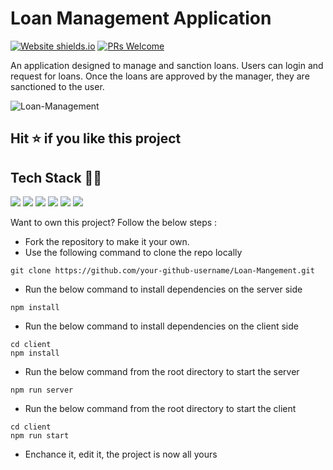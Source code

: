 # Loan Management Application

[![Website shields.io](https://img.shields.io/website-up-down-green-red/http/shields.io.svg)](https://srinivas-loan-management.herokuapp.com/)
[![PRs Welcome](https://img.shields.io/badge/PRs-welcome-brightgreen.svg)](http://makeapullrequest.com)

An application designed to manage and sanction loans. Users can login and request for loans. Once the loans are approved by the manager, they are sanctioned to the user.


![Loan-Management](https://socialify.git.ci/Coder-Srinivas/Loan-Management/image?description=1&forks=1&language=1&owner=1&stargazers=1&theme=Light)

## Hit ⭐ if you like this project

<h2 id='tech-stack'> Tech Stack 👨‍💻</h2>

<img src="https://img.shields.io/badge/HTML5-E34F26?style=for-the-badge&logo=html5&logoColor=white"> <img src="https://img.shields.io/badge/Sass-CC6699?style=for-the-badge&logo=sass&logoColor=white"> <img src="https://img.shields.io/badge/JavaScript-F7DF1E?style=for-the-badge&logo=javascript&logoColor=black"> <img src="https://img.shields.io/badge/Node.js-43853D?style=for-the-badge&logo=node.js&logoColor=white"> <img src="https://img.shields.io/badge/MongoDB-4EA94B?style=for-the-badge&logo=mongodb&logoColor=white">
<img src="https://img.shields.io/badge/React-20232A?style=for-the-badge&logo=react&logoColor=61DAFB">


Want to own this project? Follow the below steps : 

- Fork the repository to make it your own.
- Use the following command to clone the repo locally
```
git clone https://github.com/your-github-username/Loan-Mangement.git
```
- Run the below command to install dependencies on the server side
```
npm install
```
- Run the below command to install dependencies on the client side
```
cd client
npm install
```
- Run the below command from the root directory to start the server
```
npm run server
```
- Run the below command from the root directory to start the client
```
cd client
npm run start
```
- Enchance it, edit it, the project is now all yours

